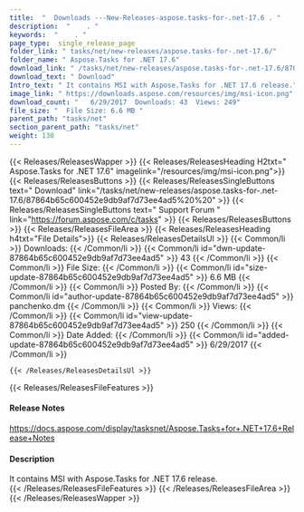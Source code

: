 ```yaml
---
title:  "  Downloads ---New-Releases-aspose.tasks-for-.net-17.6 . " 
description:  "    . " 
keywords:  "    . " 
page_type:  single_release_page
folder_link: " tasks/net/new-releases/aspose.tasks-for-.net-17.6/"
folder_name: " Aspose.Tasks for .NET 17.6"
download_link: " /tasks/net/new-releases/aspose.tasks-for-.net-17.6/87864b65c600452e9db9af7d73ee4ad5"
download_text: " Download"
Intro_text: " It contains MSI with Aspose.Tasks for .NET 17.6 release."
image_link: " https://downloads.aspose.com/resources/img/msi-icon.png"
download_count: "   6/29/2017  Downloads: 43  Views: 249"
file_size: "  File Size: 6.6 MB "
parent_path: "tasks/net"
section_parent_path: "tasks/net"
weight: 130 
---
```


{{< Releases/ReleasesWapper >}}
  {{< Releases/ReleasesHeading H2txt=" Aspose.Tasks for .NET 17.6" imagelink="/resources/img/msi-icon.png">}}
  {{< Releases/ReleasesButtons >}}
    {{< Releases/ReleasesSingleButtons text=" Download" link="/tasks/net/new-releases/aspose.tasks-for-.net-17.6/87864b65c600452e9db9af7d73ee4ad5%20%20" >}}
    {{< Releases/ReleasesSingleButtons text=" Support Forum " link="https://forum.aspose.com/c/tasks" >}}
  {{< Releases/ReleasesButtons >}}
  {{< Releases/ReleasesFileArea >}}
    {{< Releases/ReleasesHeading h4txt="File Details">}}
    {{< Releases/ReleasesDetailsUl >}}
            {{< Common/li  >}} Downloads: {{< /Common/li >}} 
      {{< Common/li id="dwn-update-87864b65c600452e9db9af7d73ee4ad5" >}} 43 {{< /Common/li >}} 
      {{< Common/li  >}} File Size: {{< /Common/li >}} 
      {{< Common/li id="size-update-87864b65c600452e9db9af7d73ee4ad5" >}} 6.6 MB {{< /Common/li >}} 
      {{< Common/li  >}} Posted By: {{< /Common/li >}} 
      {{< Common/li id="author-update-87864b65c600452e9db9af7d73ee4ad5" >}} panchenko.dm {{< /Common/li >}} 
      {{< Common/li  >}} Views: {{< /Common/li >}} 
      {{< Common/li id="view-update-87864b65c600452e9db9af7d73ee4ad5" >}} 250 {{< /Common/li >}} 
      {{< Common/li  >}} Date Added: {{< /Common/li >}} 
      {{< Common/li id="added-update-87864b65c600452e9db9af7d73ee4ad5" >}} 6/29/2017 {{< /Common/li >}} 

    {{< /Releases/ReleasesDetailsUl >}}

  {{< Releases/ReleasesFileFeatures >}}
      <h4>Release Notes</h4><div><a href="https://docs.aspose.com/display/tasksnet/Aspose.Tasks+for+.NET+17.6+Release+Notes">https://docs.aspose.com/display/tasksnet/Aspose.Tasks+for+.NET+17.6+Release+Notes</a></div><h4>Description</h4><div class="HTMLDescription">It contains MSI with Aspose.Tasks for .NET 17.6 release.</div>
  {{< /Releases/ReleasesFileFeatures >}}
 {{< /Releases/ReleasesFileArea >}}
{{< /Releases/ReleasesWapper >}}


